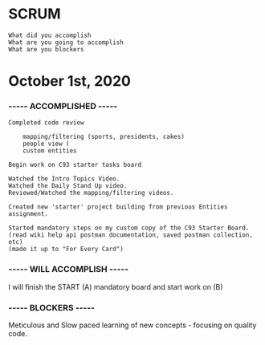 
# SCRUM

	What did you accomplish
	What are you going to accomplish
	What are you blockers

# October 1st, 2020

### ----- ACCOMPLISHED -----

	Completed code review
	
	    mapping/filtering (sports, presidents, cakes)
	    people view (
	    custom entities

	Begin work on C93 starter tasks board

	Watched the Intro Topics Video.	
	Watched the Daily Stand Up video.
	Reviewed/Watched the mapping/filtering videos.
	
	Created new 'starter' project building from previous Entities assignment.

	Started mandatory steps on my custom copy of the C93 Starter Board.
	(read wiki help api postman documentation, saved postman collection, etc)
	(made it up to "For Every Card")

### ----- WILL ACCOMPLISH -----

I will finish the START (A) mandatory board and start work on (B)

### ----- BLOCKERS -----

Meticulous and Slow paced learning of new concepts - focusing on quality code.


#

#

#